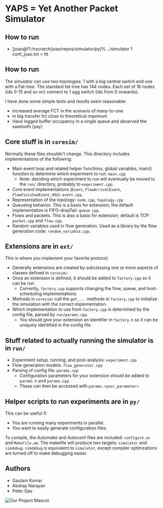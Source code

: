 YAPS = Yet Another Packet Simulator
==================================

How to run 
---------------------------
* [joao@f1:/nscratch/joao/repos/simulator/py]% ../simulator 1 conf_joao.txt > ttt

How to run 
---------------------------

The simulator can use two topologies: 1 with a big central switch and one with a Fat-tree. The standard fat-tree has 144 nodes. Each set of 16 nodes (ids 0-15 and so on) connect to 1 agg switch (ids from 0 onwards).

I have done some simple tests and results seem reasonable:
* increased average FCT in the scenario of many-to-one
* in big transfer fct close to theoretical maximum
* Have logged buffer occupancy in a single queue and observed the sawtooth (yay)

Core stuff is in `coresim/` 
---------------------------
Normally these files shouldn't change. This directory includes implementations of the following:
* Main event loop and related helper functions, global variables, main() function to determine which experiment to run: `main.cpp`
    * Note: deciding which experiment to run will eventually be moved to the `run/` directory, probably to `experiment.cpp`.
* Core event implementations (`Event`, `FlowArrivalEvent`, `FlowFinishedEvent`, etc): `event.cpp`.
* Representation of the topology: `node.cpp`, `topology.cpp`
* Queueing behavior. This is a basis for extension; the default implementation is FIFO-dropTail: `queue.cpp`.
* Flows and packets. This is also a basis for extension; default is TCP: `packet.cpp` and `flow.cpp`.
* Random variables used in flow generation. Used as a library by the flow generation code: `random_variable.cpp`.

Extensions are in `ext/`
-----------------------
This is where you implement your favorite protocol.
* Generally extensions are created by subclassing one or more aspects of classes defined in `coresim/`.
* Once an extension is defined, it should be added to `factory.cpp` so it can be run. 
    * Currently, `factory.cpp` supports changing the flow, queue, and host-scheduling implementations.
* Methods in `coresim/` call the `get_...` methods in `factory.cpp` to initialize the simulation with the correct implementation.
* Which implementation to use from `factory.cpp` is determined by the config file, parsed by `run/params.cpp`.
    * You should give your extension an identifier in `factory.h` so it can be uniquely identified in the config file.

Stuff related to actually running the simulator is in `run/`
------------------------------------------------------------
* Experiment setup, running, and post-analysis: `experiment.cpp`
* Flow generation models: `flow_generator.cpp`
* Parsing of config file: `params.cpp`
    * Configuration parameters for your extension should be added to `params.h` and `params.cpp`.
    * These can then be accessed with `params.<your_parameter>`

Helper scripts to run experiments are in `py/`
---------------------------------------------
This can be useful if:
* You are running many experiments in parallel.
* You want to easily generate configuration files.

To compile, the Automake and Autoconf files are included: `configure.ac` and `Makefile.am`. The makefile will produce two targets: `simulator` and `simdebug`. 
`simdebug` is equivalent to `simulator`, except compiler optimzations are turned off to make debugging easier.

Authors
-------

* Gautam Kumar
* Akshay Narayan
* Peter Gao

![Our Project Mascot](yaps-mascot.png)

